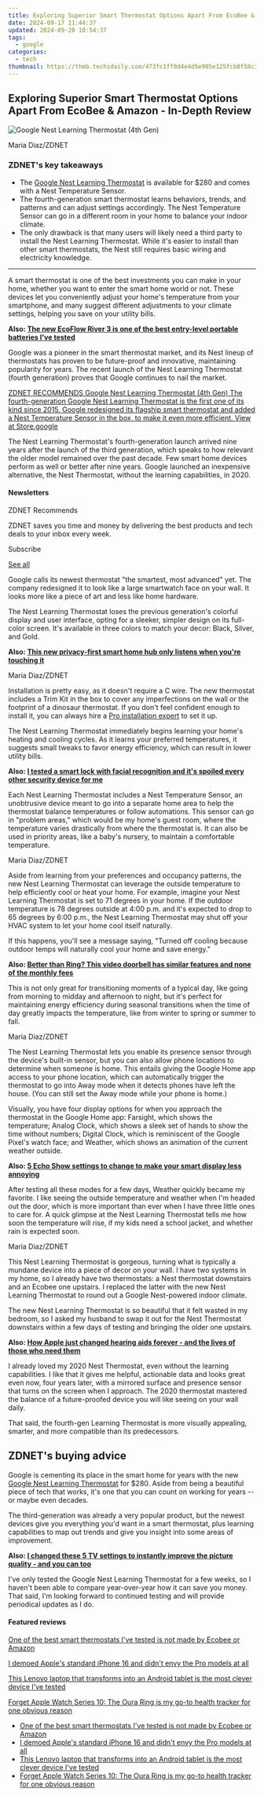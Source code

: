 ```yaml
---
title: Exploring Superior Smart Thermostat Options Apart From EcoBee & Amazon - In-Depth Review
date: 2024-09-17 11:44:37
updated: 2024-09-20 10:54:37
tags:
  - google
categories:
  - tech
thumbnail: https://thmb.techidaily.com/473fc1ff0d4e4d5e905e125fcb0f58c3c26b7a5f7017365a21e0c4d6f492b770.jpg
---
```


## Exploring Superior Smart Thermostat Options Apart From EcoBee & Amazon - In-Depth Review

![Google Nest Learning Thermostat (4th Gen)](https://www.zdnet.com/a/img/resize/e8d91d39ab2d1648e470d21783a3202c1e825054/2024/09/11/7ac55fdf-c2fc-45e3-abd8-a1fa2df6d6b6/4.jpg?auto=webp&width=1280)

Maria Diaz/ZDNET

### ZDNET's key takeaways

* The [Google Nest Learning Thermostat](https://www.anrdoezrs.net/links/9041660/type/dlg/sid/zd-%5F%5FCOM%5FCLICK%5FID%5F%5F-dtp/https://store.google.com/us/product/nest%5Flearning%5Fthermostat%5F4th%5Fgen?hl=en-US) is available for $280 and comes with a Nest Temperature Sensor.
* The fourth-generation smart thermostat learns behaviors, trends, and patterns and can adjust settings accordingly. The Nest Temperature Sensor can go in a different room in your home to balance your indoor climate.
* The only drawback is that many users will likely need a third party to install the Nest Learning Thermostat. While it's easier to install than other smart thermostats, the Nest still requires basic wiring and electricity knowledge.

---

A smart thermostat is one of the best investments you can make in your home, whether you want to enter the smart home world or not. These devices let you conveniently adjust your home's temperature from your smartphone, and many suggest different adjustments to your climate settings, helping you save on your utility bills.

**Also: [The new EcoFlow River 3 is one of the best entry-level portable batteries I've tested](https://www.zdnet.com/home-and-office/energy/the-new-ecoflow-river-3-is-one-of-the-best-entry-level-portable-battery-ive-tested/)**

Google was a pioneer in the smart thermostat market, and its Nest lineup of thermostats has proven to be future-proof and innovative, maintaining popularity for years. The recent launch of the Nest Learning Thermostat (fourth generation) proves that Google continues to nail the market.

[ZDNET RECOMMENDS Google Nest Learning Thermostat (4th Gen) The fourth-generation Google Nest Learning Thermostat is the first one of its kind since 2015\. Google redesigned its flagship smart thermostat and added a Nest Temperature Sensor in the box, to make it even more efficient. View at Store.google](https://www.anrdoezrs.net/links/9041660/type/dlg/sid/zd-%5F%5FCOM%5FCLICK%5FID%5F%5F-dtp/https://store.google.com/us/product/nest%5Flearning%5Fthermostat%5F4th%5Fgen?hl=en-US)

The Nest Learning Thermostat's fourth-generation launch arrived nine years after the launch of the third generation, which speaks to how relevant the older model remained over the past decade. Few smart home devices perform as well or better after nine years. Google launched an inexpensive alternative, the Nest Thermostat, without the learning capabilities, in 2020.

#### Newsletters

ZDNET Recommends

ZDNET saves you time and money by delivering the best products and tech deals to your inbox every week.

 Subscribe

[See all](https://www.zdnet.com/newsletters/)

Google calls its newest thermostat "the smartest, most advanced" yet. The company redesigned it to look like a large smartwatch face on your wall. It looks more like a piece of art and less like home hardware.

The Nest Learning Thermostat loses the previous generation's colorful display and user interface, opting for a sleeker, simpler design on its full-color screen. It's available in three colors to match your decor: Black, Silver, and Gold. 

**Also: [This new privacy-first smart home hub only listens when you're touching it](https://www.zdnet.com/home-and-office/smart-home/this-new-privacy-first-smart-home-hub-only-listens-when-youre-touching-it/)**

Maria Diaz/ZDNET

Installation is pretty easy, as it doesn't require a C wire. The new thermostat includes a Trim Kit in the box to cover any imperfections on the wall or the footprint of a dinosaur thermostat. If you don't feel confident enough to install it, you can always hire a [Pro installation expert](https://www.anrdoezrs.net/links/9041660/type/dlg/sid/zd-%5F%5FCOM%5FCLICK%5FID%5F%5F-dtp/https://store.google.com/us/magazine/installation?hl=en-US) to set it up.

The Nest Learning Thermostat immediately begins learning your home's heating and cooling cycles. As it learns your preferred temperatures, it suggests small tweaks to favor energy efficiency, which can result in lower utility bills. 

**Also: [I tested a smart lock with facial recognition and it's spoiled every other security device for me](https://www.zdnet.com/home-and-office/smart-home/i-tested-a-smart-lock-with-facial-recognition-and-its-spoiled-every-other-security-device-for-me/)**

Each Nest Learning Thermostat includes a Nest Temperature Sensor, an unobtrusive device meant to go into a separate home area to help the thermostat balance temperatures or follow automations. This sensor can go in "problem areas," which would be my home's guest room, where the temperature varies drastically from where the thermostat is. It can also be used in priority areas, like a baby's nursery, to maintain a comfortable temperature.

Maria Diaz/ZDNET

Aside from learning from your preferences and occupancy patterns, the new Nest Learning Thermostat can leverage the outside temperature to help efficiently cool or heat your home. For example, imagine your Nest Learning Thermostat is set to 71 degrees in your home. If the outdoor temperature is 78 degrees outside at 4:00 p.m. and it's expected to drop to 65 degrees by 6:00 p.m., the Nest Learning Thermostat may shut off your HVAC system to let your home cool itself naturally.

If this happens, you'll see a message saying, "Turned off cooling because outdoor temps will naturally cool your home and save energy."

**Also: [Better than Ring? This video doorbell has similar features and none of the monthly fees](https://www.zdnet.com/home-and-office/smart-home/better-than-ring-this-video-doorbell-has-similar-features-and-none-of-the-monthly-fees/)**

This is not only great for transitioning moments of a typical day, like going from morning to midday and afternoon to night, but it's perfect for maintaining energy efficiency during seasonal transitions when the time of day greatly impacts the temperature, like from winter to spring or summer to fall.

Maria Diaz/ZDNET

The Nest Learning Thermostat lets you enable its presence sensor through the device's built-in sensor, but you can also allow phone locations to determine when someone is home. This entails giving the Google Home app access to your phone location, which can automatically trigger the thermostat to go into Away mode when it detects phones have left the house. (You can still set the Away mode while your phone is home.)

Visually, you have four display options for when you approach the thermostat in the Google Home app: Farsight, which shows the temperature; Analog Clock, which shows a sleek set of hands to show the time without numbers; Digital Clock, which is reminiscent of the Google Pixel's watch face; and Weather, which shows an animation of the current weather outside.

**Also: [5 Echo Show settings to change to make your smart display less annoying](https://www.zdnet.com/home-and-office/smart-home/5-echo-show-settings-to-change-to-make-your-smart-display-less-annoying/)**

After testing all these modes for a few days, Weather quickly became my favorite. I like seeing the outside temperature and weather when I'm headed out the door, which is more important than ever when I have three little ones to care for. A quick glimpse at the Nest Learning Thermostat tells me how soon the temperature will rise, if my kids need a school jacket, and whether rain is expected soon.

Maria Diaz/ZDNET

This Nest Learning Thermostat is gorgeous, turning what is typically a mundane device into a piece of decor on your wall. I have two systems in my home, so I already have two thermostats: a Nest thermostat downstairs and an Ecobee one upstairs. I replaced the latter with the new Nest Learning Thermostat to round out a Google Nest-powered indoor climate. 

The new Nest Learning Thermostat is so beautiful that it felt wasted in my bedroom, so I asked my husband to swap it out for the Nest Thermostat downstairs within a few days of testing and bringing the older one upstairs.

**Also: [How Apple just changed hearing aids forever - and the lives of those who need them](https://www.zdnet.com/article/how-apple-just-changed-hearing-aids-forever-and-the-lives-of-those-who-need-them/)**

I already loved my 2020 Nest Thermostat, even without the learning capabilities. I like that it gives me helpful, actionable data and looks great even now, four years later, with a mirrored surface and presence sensor that turns on the screen when I approach. The 2020 thermostat mastered the balance of a future-proofed device you will like seeing on your wall daily.

That said, the fourth-gen Learning Thermostat is more visually appealing, smarter, and more compatible than its predecessors. 

## ZDNET's buying advice

Google is cementing its place in the smart home for years with the new [Google Nest Learning Thermostat](https://www.anrdoezrs.net/links/9041660/type/dlg/sid/zd-%5F%5FCOM%5FCLICK%5FID%5F%5F-dtp/https://store.google.com/us/product/nest%5Flearning%5Fthermostat%5F4th%5Fgen?hl=en-US) for $280\. Aside from being a beautiful piece of tech that works, it's one that you can count on working for years -- or maybe even decades.

The third-generation was already a very popular product, but the newest devices give you everything you'd want in a smart thermostat, plus learning capabilities to map out trends and give you insight into some areas of improvement.

**Also: [I changed these 5 TV settings to instantly improve the picture quality - and you can too](https://www.zdnet.com/home-and-office/home-entertainment/i-changed-these-5-tv-settings-to-instantly-improve-the-picture-quality-and-you-can-too/)**

I've only tested the Google Nest Learning Thermostat for a few weeks, so I haven't been able to compare year-over-year how it can save you money. That said, I'm looking forward to continued testing and will provide periodical updates as I do.

#### Featured reviews

[One of the best smart thermostats I've tested is not made by Ecobee or Amazon](https://www.zdnet.com/article/one-of-the-best-smart-thermostats-ive-tested-is-not-made-by-ecobee-or-amazon/ "One of the best smart thermostats I've tested is not made by Ecobee or Amazon")

[I demoed Apple's standard iPhone 16 and didn't envy the Pro models at all](https://www.zdnet.com/article/i-demoed-apples-standard-iphone-16-and-didnt-envy-the-pro-models-at-all/ "I demoed Apple's standard iPhone 16 and didn't envy the Pro models at all")

[This Lenovo laptop that transforms into an Android tablet is the most clever device I've tested](https://www.zdnet.com/article/i-tested-lenovos-windows-laptop-that-doubles-as-an-android-tablet-and-it-has-so-much-potential/ "This Lenovo laptop that transforms into an Android tablet is the most clever device I've tested")

[Forget Apple Watch Series 10: The Oura Ring is my go-to health tracker for one obvious reason](https://www.zdnet.com/article/forget-apple-watch-series-10-the-oura-ring-is-my-go-to-health-tracker-for-one-obvious-reason/ "Forget Apple Watch Series 10: The Oura Ring is my go-to health tracker for one obvious reason")

* [One of the best smart thermostats I've tested is not made by Ecobee or Amazon](https://www.zdnet.com/article/one-of-the-best-smart-thermostats-ive-tested-is-not-made-by-ecobee-or-amazon/ "One of the best smart thermostats I've tested is not made by Ecobee or Amazon")
* [I demoed Apple's standard iPhone 16 and didn't envy the Pro models at all](https://www.zdnet.com/article/i-demoed-apples-standard-iphone-16-and-didnt-envy-the-pro-models-at-all/ "I demoed Apple's standard iPhone 16 and didn't envy the Pro models at all")
* [This Lenovo laptop that transforms into an Android tablet is the most clever device I've tested](https://www.zdnet.com/article/i-tested-lenovos-windows-laptop-that-doubles-as-an-android-tablet-and-it-has-so-much-potential/ "This Lenovo laptop that transforms into an Android tablet is the most clever device I've tested")
* [Forget Apple Watch Series 10: The Oura Ring is my go-to health tracker for one obvious reason](https://www.zdnet.com/article/forget-apple-watch-series-10-the-oura-ring-is-my-go-to-health-tracker-for-one-obvious-reason/ "Forget Apple Watch Series 10: The Oura Ring is my go-to health tracker for one obvious reason")

<ins class="adsbygoogle"
     style="display:block"
     data-ad-format="autorelaxed"
     data-ad-client="ca-pub-7571918770474297"
     data-ad-slot="1223367746"></ins>



<ins class="adsbygoogle"
     style="display:block"
     data-ad-client="ca-pub-7571918770474297"
     data-ad-slot="8358498916"
     data-ad-format="auto"
     data-full-width-responsive="true"></ins>
